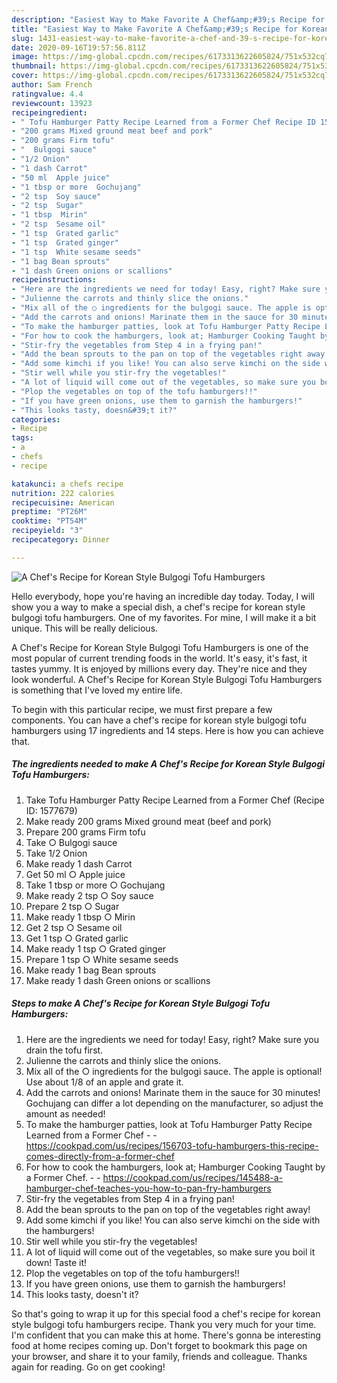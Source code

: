 ```yaml
---
description: "Easiest Way to Make Favorite A Chef&amp;#39;s Recipe for Korean Style Bulgogi Tofu Hamburgers"
title: "Easiest Way to Make Favorite A Chef&amp;#39;s Recipe for Korean Style Bulgogi Tofu Hamburgers"
slug: 1431-easiest-way-to-make-favorite-a-chef-and-39-s-recipe-for-korean-style-bulgogi-tofu-hamburgers
date: 2020-09-16T19:57:56.811Z
image: https://img-global.cpcdn.com/recipes/6173313622605824/751x532cq70/a-chefs-recipe-for-korean-style-bulgogi-tofu-hamburgers-recipe-main-photo.jpg
thumbnail: https://img-global.cpcdn.com/recipes/6173313622605824/751x532cq70/a-chefs-recipe-for-korean-style-bulgogi-tofu-hamburgers-recipe-main-photo.jpg
cover: https://img-global.cpcdn.com/recipes/6173313622605824/751x532cq70/a-chefs-recipe-for-korean-style-bulgogi-tofu-hamburgers-recipe-main-photo.jpg
author: Sam French
ratingvalue: 4.4
reviewcount: 13923
recipeingredient:
- " Tofu Hamburger Patty Recipe Learned from a Former Chef Recipe ID 1577679"
- "200 grams Mixed ground meat beef and pork"
- "200 grams Firm tofu"
- "  Bulgogi sauce"
- "1/2 Onion"
- "1 dash Carrot"
- "50 ml  Apple juice"
- "1 tbsp or more  Gochujang"
- "2 tsp  Soy sauce"
- "2 tsp  Sugar"
- "1 tbsp  Mirin"
- "2 tsp  Sesame oil"
- "1 tsp  Grated garlic"
- "1 tsp  Grated ginger"
- "1 tsp  White sesame seeds"
- "1 bag Bean sprouts"
- "1 dash Green onions or scallions"
recipeinstructions:
- "Here are the ingredients we need for today! Easy, right? Make sure you drain the tofu first."
- "Julienne the carrots and thinly slice the onions."
- "Mix all of the ○ ingredients for the bulgogi sauce. The apple is optional! Use about 1/8 of an apple and grate it."
- "Add the carrots and onions! Marinate them in the sauce for 30 minutes! Gochujang can differ a lot depending on the manufacturer, so adjust the amount as needed!"
- "To make the hamburger patties, look at Tofu Hamburger Patty Recipe Learned from a Former Chef  https://cookpad.com/us/recipes/156703-tofu-hamburgers-this-recipe-comes-directly-from-a-former-chef"
- "For how to cook the hamburgers, look at; Hamburger Cooking Taught by a Former Chef.  https://cookpad.com/us/recipes/145488-a-hamburger-chef-teaches-you-how-to-pan-fry-hamburgers"
- "Stir-fry the vegetables from Step 4 in a frying pan!"
- "Add the bean sprouts to the pan on top of the vegetables right away!"
- "Add some kimchi if you like! You can also serve kimchi on the side with the hamburgers!"
- "Stir well while you stir-fry the vegetables!"
- "A lot of liquid will come out of the vegetables, so make sure you boil it down! Taste it!"
- "Plop the vegetables on top of the tofu hamburgers!!"
- "If you have green onions, use them to garnish the hamburgers!"
- "This looks tasty, doesn&#39;t it?"
categories:
- Recipe
tags:
- a
- chefs
- recipe

katakunci: a chefs recipe 
nutrition: 222 calories
recipecuisine: American
preptime: "PT26M"
cooktime: "PT54M"
recipeyield: "3"
recipecategory: Dinner

---
```



![A Chef&#39;s Recipe for Korean Style Bulgogi Tofu Hamburgers](https://img-global.cpcdn.com/recipes/6173313622605824/751x532cq70/a-chefs-recipe-for-korean-style-bulgogi-tofu-hamburgers-recipe-main-photo.jpg)

Hello everybody, hope you're having an incredible day today. Today, I will show you a way to make a special dish, a chef&#39;s recipe for korean style bulgogi tofu hamburgers. One of my favorites. For mine, I will make it a bit unique. This will be really delicious.



A Chef&#39;s Recipe for Korean Style Bulgogi Tofu Hamburgers is one of the most popular of current trending foods in the world. It's easy, it's fast, it tastes yummy. It is enjoyed by millions every day. They're nice and they look wonderful. A Chef&#39;s Recipe for Korean Style Bulgogi Tofu Hamburgers is something that I've loved my entire life.


To begin with this particular recipe, we must first prepare a few components. You can have a chef&#39;s recipe for korean style bulgogi tofu hamburgers using 17 ingredients and 14 steps. Here is how you can achieve that.

<!--inarticleads1-->

##### The ingredients needed to make A Chef&#39;s Recipe for Korean Style Bulgogi Tofu Hamburgers:

1. Take  Tofu Hamburger Patty Recipe Learned from a Former Chef (Recipe ID: 1577679)
1. Make ready 200 grams Mixed ground meat (beef and pork)
1. Prepare 200 grams Firm tofu
1. Take  ○ Bulgogi sauce
1. Take 1/2 Onion
1. Make ready 1 dash Carrot
1. Get 50 ml ○ Apple juice
1. Take 1 tbsp or more ○ Gochujang
1. Make ready 2 tsp ○ Soy sauce
1. Prepare 2 tsp ○ Sugar
1. Make ready 1 tbsp ○ Mirin
1. Get 2 tsp ○ Sesame oil
1. Get 1 tsp ○ Grated garlic
1. Make ready 1 tsp ○ Grated ginger
1. Prepare 1 tsp ○ White sesame seeds
1. Make ready 1 bag Bean sprouts
1. Make ready 1 dash Green onions or scallions




<!--inarticleads2-->

##### Steps to make A Chef&#39;s Recipe for Korean Style Bulgogi Tofu Hamburgers:

1. Here are the ingredients we need for today! Easy, right? Make sure you drain the tofu first.
1. Julienne the carrots and thinly slice the onions.
1. Mix all of the ○ ingredients for the bulgogi sauce. The apple is optional! Use about 1/8 of an apple and grate it.
1. Add the carrots and onions! Marinate them in the sauce for 30 minutes! Gochujang can differ a lot depending on the manufacturer, so adjust the amount as needed!
1. To make the hamburger patties, look at Tofu Hamburger Patty Recipe Learned from a Former Chef -  - https://cookpad.com/us/recipes/156703-tofu-hamburgers-this-recipe-comes-directly-from-a-former-chef
1. For how to cook the hamburgers, look at; Hamburger Cooking Taught by a Former Chef. -  - https://cookpad.com/us/recipes/145488-a-hamburger-chef-teaches-you-how-to-pan-fry-hamburgers
1. Stir-fry the vegetables from Step 4 in a frying pan!
1. Add the bean sprouts to the pan on top of the vegetables right away!
1. Add some kimchi if you like! You can also serve kimchi on the side with the hamburgers!
1. Stir well while you stir-fry the vegetables!
1. A lot of liquid will come out of the vegetables, so make sure you boil it down! Taste it!
1. Plop the vegetables on top of the tofu hamburgers!!
1. If you have green onions, use them to garnish the hamburgers!
1. This looks tasty, doesn&#39;t it?




So that's going to wrap it up for this special food a chef&#39;s recipe for korean style bulgogi tofu hamburgers recipe. Thank you very much for your time. I'm confident that you can make this at home. There's gonna be interesting food at home recipes coming up. Don't forget to bookmark this page on your browser, and share it to your family, friends and colleague. Thanks again for reading. Go on get cooking!
